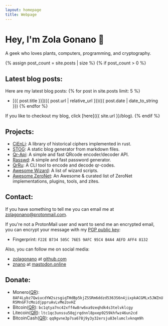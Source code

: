 ```yaml
---
layout: homepage
title: Webpage
---
```


# Hey, I'm Zola Gonano 👋

A geek who loves plants, computers, programming, and cryptography.

{% assign post_count = site.posts | size %}
{% if post_count > 0 %}
## Latest blog posts:

Here are my latest blog posts:
{% for post in site.posts limit: 5 %}
- [{{ post.title }}]({{ post.url | relative_url }})({{ post.date | date_to_string }}) {% endfor %}

If you like to checkout my blog, click [here]({{ site.url }}/blog).
{% endif %}

## Projects:

- [CiEnLi](https://github.com/zolagonano/cienli): A library of historical ciphers implemented in rust.
- [STOG](https://github.com/zolagonano/stog): A static blog generator from markdown files.
- [Qr-Api](https://github.com/zolagonano/qr-api): A simple and fast QRcode encoder/decoder API.
- [Rasswd](https://github.com/zolagonano/rasswd): A simple and fast password generator.
- [QrRu](https://github.com/zolagonano/qrru): A CLI tool to encode and decode qr-codes.
- [Awesome Wizard](https://github.com/zolagonano/awesome-wizard): A list of wizard scripts.
- [Awesome ZeroNet](https://github.com/zolagonano/awesome-zeronet): An Awesome & curated list of ZeroNet implementations, plugins, tools, and zites.

## Contact:

If you have something to tell me you can email me at [zolagonano@protonmail.com](mailto:zolagonano@protonmail.com).

If you're not a ProtonMail user and want to send me an encrypted email, you can encrypt your message with my [PGP public key](/assets/public_key.gpg):

- Fingerprint: `F22E B734 505C 76E5 9AFC 95C4 B4A4 AEFD AFF4 8132`

Also, you can follow me on social media:

- [zolagonano](https://github.com/zolagonano) at [github.com](https://github.com/)
- [znano](https://mastodon.online/@znano) at [mastodon.online](https://mastodon.online/)

## Donate:

- Monero([QR](/assets/qrcodes/monero.png)): `8AF4Lybz7QwiucdYW2szsgiqTHdBp5kjZSSRm6ddzd5363S6n4jixpkACGMLx5JWZnUR5MnGF7cMoidjppruAvLvMe2ovHZ`
- Bitcoin([QR](/assets/qrcodes/bitcoin.png)): `bc1qtya7nc42xff4w8rw6xa9zeqhdk4s3telvklcgy`
- Litecoin([QR](/assets/qrcodes/litecoin.png)): `ltc1qc3unssu58qjrqdnnl8pxep9259khfwz46un2cd`
- BitcoinCash([QR](/assets/qrcodes/bitcoincash.png)): `qq9gvne3p7sa678j9y3y32ersju83elumclvknqm9h`
